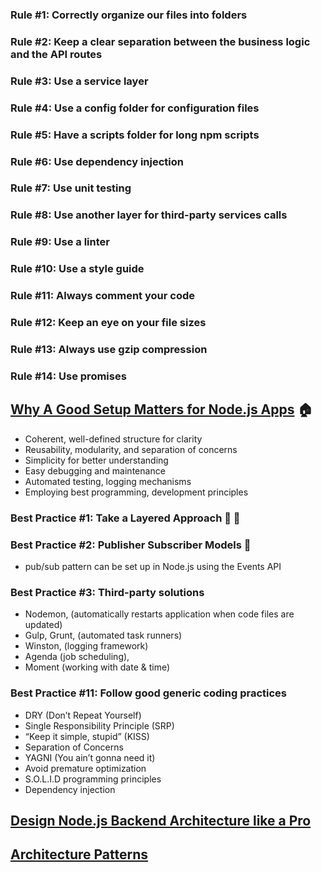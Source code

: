 ### Rule #1: Correctly organize our files into folders
### Rule #2: Keep a clear separation between the business logic and the API routes
### Rule #3: Use a service layer
### Rule #4: Use a config folder for configuration files
### Rule #5: Have a scripts folder for long npm scripts
### Rule #6: Use dependency injection
### Rule #7: Use unit testing
### Rule #8: Use another layer for third-party services calls
### Rule #9: Use a linter
### Rule #10: Use a style guide
### Rule #11: Always comment your code
### Rule #12: Keep an eye on your file sizes
### Rule #13: Always use gzip compression
### Rule #14: Use promises

## [Why A Good Setup Matters for Node.js Apps](https://scoutapm.com/blog/nodejs-architecture-and-12-best-practices-for-nodejs-development) 🏠

- Coherent, well-defined structure for clarity
- Reusability, modularity, and separation of concerns
- Simplicity for better understanding
- Easy debugging and maintenance
- Automated testing, logging mechanisms
- Employing best programming, development principles

### Best Practice #1: Take a Layered Approach 🧁 🌈
### Best Practice #2: Publisher Subscriber Models 📡
- pub/sub pattern can be set up in Node.js using the Events API

### Best Practice #3: Third-party solutions

- Nodemon, (automatically restarts application when code files are updated)
- Gulp, Grunt, (automated task runners)
- Winston, (logging framework)
- Agenda (job scheduling), 
- Moment (working with date & time)

### Best Practice #11: Follow good generic coding practices

- DRY (Don’t Repeat Yourself)
- Single Responsibility Principle (SRP)
- “Keep it simple, stupid” (KISS)
- Separation of Concerns
- YAGNI (You ain’t gonna need it)
- Avoid premature optimization
- S.O.L.I.D programming principles
- Dependency injection

## [Design Node.js Backend Architecture like a Pro](https://afteracademy.com/blog/design-node-js-backend-architecture-like-a-pro)
## [Architecture Patterns](https://levelup.gitconnected.com/software-architecture-the-important-architectural-patterns-you-need-to-know-a1f5ea7e4e3d)

